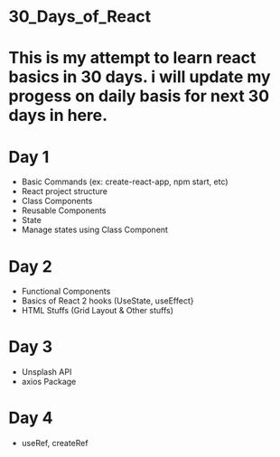 # 30_Days_of_React

# This is my attempt to learn react basics in 30 days. i will update my progess on daily basis for next 30 days in here. 

# Day 1
<ul>
  <li> Basic Commands (ex: create-react-app, npm start, etc) </li>
  <li> React project structure </li>
  <li> Class Components </li>
  <li> Reusable Components </li>
  <li> State </li>
  <li> Manage states using Class Component </li>
</ul>

# Day 2
<ul>
  <li> Functional Components </li>
  <li> Basics of React 2 hooks (UseState, useEffect} </li>
  <li> HTML Stuffs (Grid Layout & Other stuffs) </li>
</ul>

# Day 3
<ul>
  <li> Unsplash API </li>
  <li> axios Package </li>
</ul>

# Day 4
<ul>
  <li> useRef, createRef</li>
</ul>
